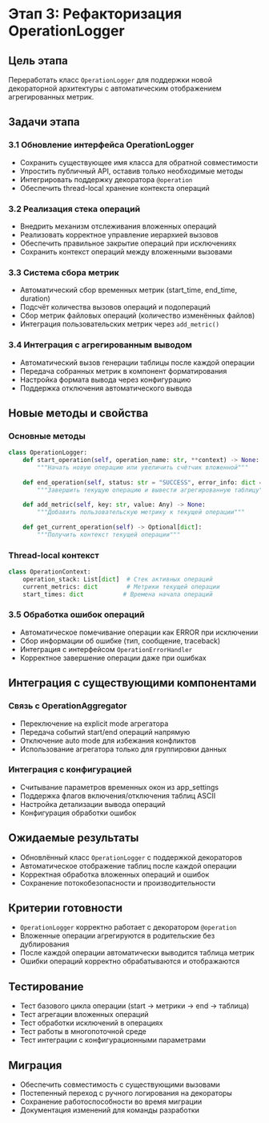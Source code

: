 # Этап 3: Рефакторизация OperationLogger

## Цель этапа
Переработать класс `OperationLogger` для поддержки новой декораторной архитектуры с автоматическим отображением агрегированных метрик.

## Задачи этапа

### 3.1 Обновление интерфейса OperationLogger
- Сохранить существующее имя класса для обратной совместимости
- Упростить публичный API, оставив только необходимые методы
- Интегрировать поддержку декоратора `@operation`
- Обеспечить thread-local хранение контекста операций

### 3.2 Реализация стека операций
- Внедрить механизм отслеживания вложенных операций
- Реализовать корректное управление иерархией вызовов
- Обеспечить правильное закрытие операций при исключениях
- Сохранить контекст операций между вложенными вызовами

### 3.3 Система сбора метрик
- Автоматический сбор временных метрик (start_time, end_time, duration)
- Подсчёт количества вызовов операций и подопераций
- Сбор метрик файловых операций (количество изменённых файлов)
- Интеграция пользовательских метрик через `add_metric()`

### 3.4 Интеграция с агрегированным выводом
- Автоматический вызов генерации таблицы после каждой операции
- Передача собранных метрик в компонент форматирования
- Настройка формата вывода через конфигурацию
- Поддержка отключения автоматического вывода

## Новые методы и свойства

### Основные методы
```python
class OperationLogger:
    def start_operation(self, operation_name: str, **context) -> None:
        """Начать новую операцию или увеличить счётчик вложенной"""
        
    def end_operation(self, status: str = "SUCCESS", error_info: dict = None) -> None:
        """Завершить текущую операцию и вывести агрегированную таблицу"""
        
    def add_metric(self, key: str, value: Any) -> None:
        """Добавить пользовательскую метрику к текущей операции"""
        
    def get_current_operation(self) -> Optional[dict]:
        """Получить контекст текущей операции"""
```

### Thread-local контекст
```python
class OperationContext:
    operation_stack: List[dict]  # Стек активных операций
    current_metrics: dict        # Метрики текущей операции
    start_times: dict           # Времена начала операций
```

### 3.5 Обработка ошибок операций
- Автоматическое помечивание операции как ERROR при исключении
- Сбор информации об ошибке (тип, сообщение, traceback)
- Интеграция с интерфейсом `OperationErrorHandler`
- Корректное завершение операции даже при ошибках

## Интеграция с существующими компонентами

### Связь с OperationAggregator
- Переключение на explicit mode агрегатора
- Передача событий start/end операций напрямую
- Отключение auto mode для избежания конфликтов
- Использование агрегатора только для группировки данных

### Интеграция с конфигурацией
- Считывание параметров временных окон из app_settings
- Поддержка флагов включения/отключения таблиц ASCII
- Настройка детализации вывода операций
- Конфигурация обработки ошибок

## Ожидаемые результаты
- Обновлённый класс `OperationLogger` с поддержкой декораторов
- Автоматическое отображение таблиц после каждой операции
- Корректная обработка вложенных операций и ошибок
- Сохранение потокобезопасности и производительности

## Критерии готовности
- `OperationLogger` корректно работает с декоратором `@operation`
- Вложенные операции агрегируются в родительские без дублирования
- После каждой операции автоматически выводится таблица метрик
- Ошибки операций корректно обрабатываются и отображаются

## Тестирование
- Тест базового цикла операции (start → метрики → end → таблица)
- Тест агрегации вложенных операций
- Тест обработки исключений в операциях
- Тест работы в многопоточной среде
- Тест интеграции с конфигурационными параметрами

## Миграция
- Обеспечить совместимость с существующими вызовами
- Постепенный переход с ручного логирования на декораторы
- Сохранение работоспособности во время миграции
- Документация изменений для команды разработки

